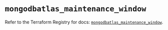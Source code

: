 # `mongodbatlas_maintenance_window`

Refer to the Terraform Registry for docs: [`mongodbatlas_maintenance_window`](https://registry.terraform.io/providers/mongodb/mongodbatlas/1.30.0/docs/resources/maintenance_window).
